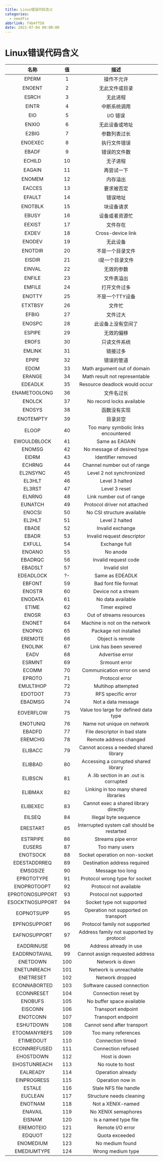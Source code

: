 ```yaml
---
title: Linux错误代码含义
categories:
  - needfix
abbrlink: f4b4ff58
date: 2021-07-04 00:00:00
---
```

# Linux错误代码含义



|       名称        |  值   |                    描述                    |
| :-------------: | :--: | :--------------------------------------: |
|      EPERM      |  1   |                  操作不允许                   |
|     ENOENT      |  2   |                 无此文件或目录                  |
|      ESRCH      |  3   |                   无此进程                   |
|      EINTR      |  4   |                  中断系统调用                  |
|       EIO       |  5   |                  I/O 错误                  |
|      ENXIO      |  6   |                 无此设备或地址                  |
|      E2BIG      |  7   |                  参数列表过长                  |
|     ENOEXEC     |  8   |                  执行文件错误                  |
|      EBADF      |  9   |                  错误的文件数                  |
|     ECHILD      |  10  |                   无子进程                   |
|     EAGAIN      |  11  |                  再尝试一下                   |
|     ENOMEM      |  12  |                   内存溢出                   |
|     EACCES      |  13  |                  要求被否定                   |
|     EFAULT      |  14  |                   错误地址                   |
|     ENOTBLK     |  15  |                  块设备请求                   |
|      EBUSY      |  16  |                 设备或者资源忙                  |
|     EEXIST      |  17  |                   文件存在                   |
|      EXDEV      |  18  |            Cross-device link             |
|     ENODEV      |  19  |                   无此设备                   |
|     ENOTDIR     |  20  |                 不是一个目录文件                 |
|     EISDIR      |  21  |                 I是一个目录文件                 |
|     EINVAL      |  22  |                  无效的参数                   |
|     ENFILE      |  23  |                  文件表溢出                   |
|     EMFILE      |  24  |                  打开文件过多                  |
|     ENOTTY      |  25  |                不是一个TTY设备                 |
|     ETXTBSY     |  26  |                   文件忙                    |
|      EFBIG      |  27  |                   文件过大                   |
|     ENOSPC      |  28  |                此设备上没有空间了                 |
|     ESPIPE      |  29  |                  无效的偏移                   |
|      EROFS      |  30  |                  只读文件系统                  |
|     EMLINK      |  31  |                   链接过多                   |
|      EPIPE      |  32  |                  错误的管道                   |
|      EDOM       |  33  |       Math argument out of domain        |
|     ERANGE      |  34  |      Math result not representable       |
|     EDEADLK     |  35  |      Resource deadlock would occur       |
|  ENAMETOOLONG   |  36  |                  文件名过长                   |
|     ENOLCK      |  37  |        No record locks available         |
|     ENOSYS      |  38  |                  函数没有实现                  |
|    ENOTEMPTY    |  39  |                   目录非空                   |
|      ELOOP      |  40  |   Too many symbolic links encountered    |
|   EWOULDBLOCK   |  41  |              Same as EAGAIN              |
|     ENOMSG      |  42  |        No message of desired type        |
|      EIDRM      |  43  |            Identifier removed            |
|     ECHRNG      |  44  |       Channel number out of range        |
|    EL2NSYNC     |  45  |         Level 2 not synchronized         |
|     EL3HLT      |  46  |              Level 3 halted              |
|     EL3RST      |  47  |              Level 3 reset               |
|     ELNRNG      |  48  |         Link number out of range         |
|     EUNATCH     |  49  |       Protocol driver not attached       |
|     ENOCSI      |  50  |        No CSI structure available        |
|     EL2HLT      |  51  |              Level 2 halted              |
|      EBADE      |  52  |             Invalid exchange             |
|      EBADR      |  53  |        Invalid request descriptor        |
|     EXFULL      |  54  |              Exchange full               |
|     ENOANO      |  55  |                 No anode                 |
|     EBADRQC     |  56  |           Invalid request code           |
|     EBADSLT     |  57  |               Invalid slot               |
|    EDEADLOCK    |  ?-  |             Same as EDEADLK              |
|     EBFONT      |  59  |           Bad font file format           |
|     ENOSTR      |  60  |           Device not a stream            |
|     ENODATA     |  61  |            No data available             |
|      ETIME      |  62  |              Timer expired               |
|      ENOSR      |  63  |         Out of streams resources         |
|     ENONET      |  64  |      Machine is not on the network       |
|     ENOPKG      |  65  |          Package not installed           |
|     EREMOTE     |  66  |             Object is remote             |
|     ENOLINK     |  67  |          Link has been severed           |
|      EADV       |  68  |             Advertise error              |
|     ESRMNT      |  69  |              Srmount error               |
|      ECOMM      |  70  |       Communication error on send        |
|     EPROTO      |  71  |              Protocol error              |
|    EMULTIHOP    |  72  |            Multihop attempted            |
|     EDOTDOT     |  73  |            RFS specific error            |
|     EBADMSG     |  74  |            Not a data message            |
|    EOVERFLOW    |  75  |  Value too large for defined data type   |
|    ENOTUNIQ     |  76  |        Name not unique on network        |
|     EBADFD      |  77  |       File descriptor in bad state       |
|     EREMCHG     |  78  |          Remote address changed          |
|     ELIBACC     |  79  |  Cannot access a needed shared library   |
|     ELIBBAD     |  80  |   Accessing a corrupted shared library   |
|     ELIBSCN     |  81  |  A .lib section in an .out is corrupted  |
|     ELIBMAX     |  82  |   Linking in too many shared libraries   |
|    ELIBEXEC     |  83  |  Cannot exec a shared library directly   |
|     EILSEQ      |  84  |          Illegal byte sequence           |
|    ERESTART     |  85  | Interrupted system call should be restarted |
|    ESTRPIPE     |  86  |            Streams pipe error            |
|     EUSERS      |  87  |              Too many users              |
|    ENOTSOCK     |  88  |      Socket operation on non-socket      |
|  EDESTADDRREQ   |  89  |       Destination address required       |
|    EMSGSIZE     |  90  |             Message too long             |
|   EPROTOTYPE    |  91  |      Protocol wrong type for socket      |
|   ENOPROTOOPT   |  92  |          Protocol not available          |
| EPROTONOSUPPORT |  93  |          Protocol not supported          |
| ESOCKTNOSUPPORT |  94  |        Socket type not supported         |
|   EOPNOTSUPP    |  95  |   Operation not supported on transport   |
|  EPFNOSUPPORT   |  96  |      Protocol family not supported       |
|  EAFNOSUPPORT   |  97  | Address family not supported by protocol |
|   EADDRINUSE    |  98  |          Address already in use          |
|  EADDRNOTAVAIL  |  99  |     Cannot assign requested address      |
|    ENETDOWN     | 100  |             Network is down              |
|   ENETUNREACH   | 101  |          Network is unreachable          |
|    ENETRESET    | 102  |             Network dropped              |
|  ECONNABORTED   | 103  |        Software caused connection        |
|   ECONNRESET    | 104  |           Connection reset by            |
|     ENOBUFS     | 105  |        No buffer space available         |
|     EISCONN     | 106  |            Transport endpoint            |
|    ENOTCONN     | 107  |            Transport endpoint            |
|    ESHUTDOWN    | 108  |       Cannot send after transport        |
|  ETOOMANYREFS   | 109  |           Too many references            |
|    ETIMEDOUT    | 110  |             Connection timed             |
|  ECONNREFUSED   | 111  |            Connection refused            |
|    EHOSTDOWN    | 112  |               Host is down               |
|  EHOSTUNREACH   | 113  |             No route to host             |
|    EALREADY     | 114  |            Operation already             |
|   EINPROGRESS   | 115  |             Operation now in             |
|     ESTALE      | 116  |          Stale NFS file handle           |
|     EUCLEAN     | 117  |         Structure needs cleaning         |
|     ENOTNAM     | 118  |            Not a XENIX-named             |
|     ENAVAIL     | 119  |           No XENIX semaphores            |
|     EISNAM      | 120  |           Is a named type file           |
|    EREMOTEIO    | 121  |             Remote I/O error             |
|     EDQUOT      | 122  |              Quota exceeded              |
|    ENOMEDIUM    | 123  |             No medium found              |
|   EMEDIUMTYPE   | 124  |            Wrong medium type             |